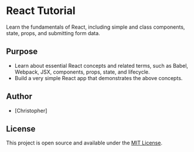 # React Tutorial

Learn the fundamentals of React, including simple and class components, state, props, and submitting form data.

## Purpose

- Learn about essential React concepts and related terms, such as Babel, Webpack, JSX, components, props, state, and lifecycle.
- Build a very simple React app that demonstrates the above concepts.

## Author

- [Christopher]

## License

This project is open source and available under the [MIT License](LICENSE).
